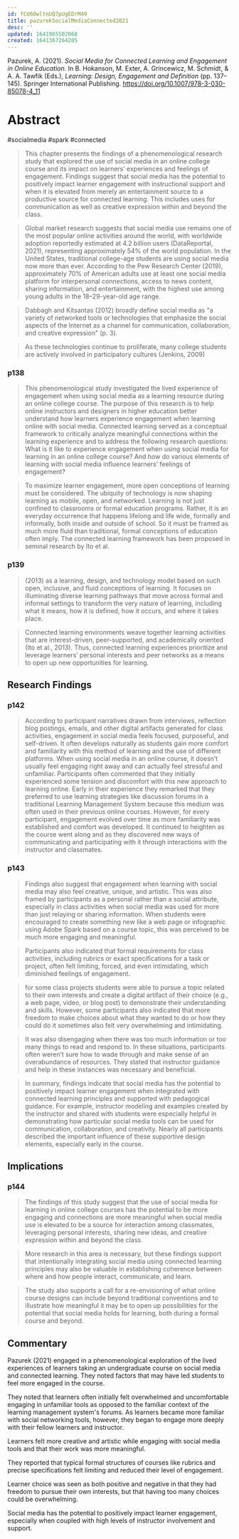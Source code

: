 ```yaml
---
id: fCU6OwltnUQ7pUgEDrM49
title: pazurekSocialMediaConnected2021
desc: ''
updated: 1641965502068
created: 1641367264205
---
```


Pazurek, A. (2021). *Social Media for Connected Learning and Engagement in Online Education.* In B. Hokanson, M. Exter, A. Grincewicz, M. Schmidt, & A. A. Tawfik (Eds.), *Learning: Design, Engagement and Definition* (pp. 137–145). Springer International Publishing. https://doi.org/10.1007/978-3-030-85078-4_11

# Abstract

#socialmedia #spark #connected

> This chapter presents the findings of a phenomenological research study that explored the use of social media in an online college course and its impact on learners’ experiences and feelings of engagement. Findings suggest that social media has the potential to positively impact learner engagement with instructional support and when it is elevated from merely an entertainment source to a productive source for connected learning. This includes uses for communication as well as creative expression within and beyond the class.

> Global market research suggests that social media use remains one of the most popular online activities around the world, with worldwide adoption reportedly estimated at 4.2 billion users (DataReportal, 2021), representing approximately 54% of the world population. In the United States, traditional college-age students are using social media now more than ever. According to the Pew Research Center (2019), approximately 70% of American adults use at least one social media platform for interpersonal connections, access to news content, sharing information, and entertainment, with the highest use among young adults in the 18–29-year-old age range.

> Dabbagh and Kitsantas (2012) broadly define social media as "a variety of networked tools or technologies that emphasize the social aspects of the Internet as a channel for communication, collaboration, and creative expression" (p. 3).

> As these technologies continue to proliferate, many college students are actively involved in participatory cultures (Jenkins, 2009) 

### p138

> This phenomenological study investigated the lived experience of engagement when using social media as a learning resource during an online college course. The purpose of this research is to help online instructors and designers in higher education better understand how learners experience engagement when learning online with social media. Connected learning served as a conceptual framework to critically analyze meaningful connections within the learning experience and to address the following research questions: What is it like to experience engagement when using social media for learning in an online college course? And how do various elements of learning with social media influence learners’ feelings of engagement?

> To maximize learner engagement, more open conceptions of learning must be considered. The ubiquity of technology is now shaping learning as mobile, open, and networked. Learning is not just confined to classrooms or formal education programs. Rather, it is an everyday occurrence that happens lifelong and life wide, formally and informally, both inside and outside of school. So it must be framed as much more fluid than traditional, formal conceptions of education often imply. The connected learning framework has been proposed in seminal research by Ito et al.

### p139
> (2013) as a learning, design, and technology model based on such open, inclusive, and fluid conceptions of learning. It focuses on illuminating diverse learning pathways that move across formal and informal settings to transform the very nature of learning, including what it means, how it is defined, how it occurs, and where it takes place.

> Connected learning environments weave together learning activities that are interest-driven, peer-supported, and academically oriented (Ito et al., 2013). Thus, connected learning experiences prioritize and leverage learners’ personal interests and peer networks as a means to open up new opportunities for learning.

## Research Findings
### p142

> According to participant narratives drawn from interviews, reflection blog postings, emails, and other digital artifacts generated for class activities, engagement in social media feels focused, purposeful, and self-driven. It often develops naturally as students gain more comfort and familiarity with this method of learning and the use of different platforms. When using social media in an online course, it doesn’t usually feel engaging right away and can actually feel stressful and unfamiliar. Participants often commented that they initially experienced some tension and discomfort with this new approach to learning online. Early in their experience they remarked that they preferred to use learning strategies like discussion forums in a traditional Learning Management System because this medium was often used in their previous online courses. However, for every participant, engagement evolved over time as more familiarity was established and comfort was developed. It continued to heighten as the course went along and as they discovered new ways of communicating and participating with it through interactions with the instructor and classmates.

### p143

> Findings also suggest that engagement when learning with social media may also feel creative, unique, and artistic. This was also framed by participants as a personal rather than a social attribute, especially in class activities when social media was used for more than just relaying or sharing information. When students were encouraged to create something new like a web page or infographic using Adobe Spark based on a course topic, this was perceived to be much more engaging and meaningful.

> Participants also indicated that formal requirements for class activities, including rubrics or exact specifications for a task or project, often felt limiting, forced, and even intimidating, which diminished feelings of engagement.

> for some class projects students were able to pursue a topic related to their own interests and create a digital artifact of their choice (e.g., a web page, video, or blog post) to demonstrate their understanding and skills. However, some participants also indicated that more freedom to make choices about what they wanted to do or how they could do it sometimes also felt very overwhelming and intimidating.

> It was also disengaging when there was too much information or too many things to read and respond to. In these situations, participants often weren’t sure how to wade through and make sense of an overabundance of resources. They stated that instructor guidance and help in these instances was necessary and beneficial.

> In summary, findings indicate that social media has the potential to positively impact learner engagement when integrated with connected learning principles and supported with pedagogical guidance. For example, instructor modeling and examples created by the instructor and shared with students were especially helpful in demonstrating how particular social media tools can be used for communication, collaboration, and creativity. Nearly all participants described the important influence of these supportive design elements, especially early in the course.

## Implications

### p144

> The findings of this study suggest that the use of social media for learning in online college courses has the potential to be more engaging and connections are more meaningful when social media use is elevated to be a source for interaction among classmates, leveraging personal interests, sharing new ideas, and creative expression within and beyond the class.

> More research in this area is necessary, but these findings support that intentionally integrating social media using connected learning principles may also be valuable in establishing coherence between where and how people interact, communicate, and learn.

> The study also supports a call for a re-envisioning of what online course designs can include beyond traditional conventions and to illustrate how meaningful it may be to open up possibilities for the potential that social media holds for learning, both during a formal course and beyond.

## Commentary

Pazurek (2021) engaged in a phenomenological exploration of the lived experiences of learners taking an undergraduate course on social media and connected learning. They noted factors that may have led students to feel more engaged in the course.

They noted that learners often initially felt overwhelmed and uncomfortable engaging in unfamiliar tools as opposed to the familiar context of the learning management system's forums. As learners became more familiar with social networking tools, however, they began to engage more deeply with their fellow learners and instructor.

Learners felt more creative and artistic while engaging with social media tools and that their work was more meaningful.

They reported that typical formal structures of courses like rubrics and precise specifications felt limiting and reduced their level of engagement.

Learner choice was seen as both positive and negative in that they had freedom to pursue their own interests, but that having too many choices could be overwhelming.

Social media has the potential to positively impact learner engagement, especially when coupled with high levels of instructor involvement and support.

